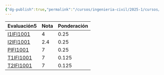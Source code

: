 ```yaml
---
{"dg-publish":true,"permalink":"/cursos/ingenieria-civil/2025-1/cursos/ifi-1001/"}
---
```



<div><table class="dataview table-view-table"><thead class="table-view-thead"><tr class="table-view-tr-header"><th class="table-view-th"><span>Evaluación</span><span class="dataview small-text">5</span></th><th class="table-view-th"><span>Nota</span></th><th class="table-view-th"><span>Ponderación</span></th></tr></thead><tbody class="table-view-tbody"><tr><td><span><a data-tooltip-position="top" aria-label="Cursos/Ingeniería Civil/2025-1/Evaluaciones/Introducción a la Ingeniería Física/I1IFI1001.md" data-href="Cursos/Ingeniería Civil/2025-1/Evaluaciones/Introducción a la Ingeniería Física/I1IFI1001.md" href="Cursos/Ingeniería Civil/2025-1/Evaluaciones/Introducción a la Ingeniería Física/I1IFI1001.md" class="original-internal-link" target="_blank" rel="noopener nofollow" style="display: none;">I1IFI1001</a><a data-tooltip-position="top" aria-label="Cursos/Ingeniería Civil/2025-1/Evaluaciones/Introducción a la Ingeniería Física/I1IFI1001.md" data-href="Cursos/Ingeniería Civil/2025-1/Evaluaciones/Introducción a la Ingeniería Física/I1IFI1001.md" href="Cursos/Ingeniería Civil/2025-1/Evaluaciones/Introducción a la Ingeniería Física/I1IFI1001.md" class="internal-link mathLink-internal-link" target="_blank" rel="noopener nofollow">I1IFI1001</a></span></td><td>4</td><td><span>0.25</span></td></tr><tr><td><span><a data-tooltip-position="top" aria-label="Cursos/Ingeniería Civil/2025-1/Evaluaciones/Introducción a la Ingeniería Física/I2IFI1001.md" data-href="Cursos/Ingeniería Civil/2025-1/Evaluaciones/Introducción a la Ingeniería Física/I2IFI1001.md" href="Cursos/Ingeniería Civil/2025-1/Evaluaciones/Introducción a la Ingeniería Física/I2IFI1001.md" class="original-internal-link" target="_blank" rel="noopener nofollow" style="display: none;">I2IFI1001</a><a data-tooltip-position="top" aria-label="Cursos/Ingeniería Civil/2025-1/Evaluaciones/Introducción a la Ingeniería Física/I2IFI1001.md" data-href="Cursos/Ingeniería Civil/2025-1/Evaluaciones/Introducción a la Ingeniería Física/I2IFI1001.md" href="Cursos/Ingeniería Civil/2025-1/Evaluaciones/Introducción a la Ingeniería Física/I2IFI1001.md" class="internal-link mathLink-internal-link" target="_blank" rel="noopener nofollow">I2IFI1001</a></span></td><td>2.4</td><td><span>0.25</span></td></tr><tr><td><span><a data-tooltip-position="top" aria-label="Cursos/Ingeniería Civil/2025-1/Evaluaciones/Introducción a la Ingeniería Física/PIFI1001.md" data-href="Cursos/Ingeniería Civil/2025-1/Evaluaciones/Introducción a la Ingeniería Física/PIFI1001.md" href="Cursos/Ingeniería Civil/2025-1/Evaluaciones/Introducción a la Ingeniería Física/PIFI1001.md" class="original-internal-link" target="_blank" rel="noopener nofollow" style="display: none;">PIFI1001</a><a data-tooltip-position="top" aria-label="Cursos/Ingeniería Civil/2025-1/Evaluaciones/Introducción a la Ingeniería Física/PIFI1001.md" data-href="Cursos/Ingeniería Civil/2025-1/Evaluaciones/Introducción a la Ingeniería Física/PIFI1001.md" href="Cursos/Ingeniería Civil/2025-1/Evaluaciones/Introducción a la Ingeniería Física/PIFI1001.md" class="internal-link mathLink-internal-link" target="_blank" rel="noopener nofollow">PIFI1001</a></span></td><td>7</td><td><span>0.25</span></td></tr><tr><td><span><a data-tooltip-position="top" aria-label="Cursos/Ingeniería Civil/2025-1/Evaluaciones/Introducción a la Ingeniería Física/T1IFI1001.md" data-href="Cursos/Ingeniería Civil/2025-1/Evaluaciones/Introducción a la Ingeniería Física/T1IFI1001.md" href="Cursos/Ingeniería Civil/2025-1/Evaluaciones/Introducción a la Ingeniería Física/T1IFI1001.md" class="original-internal-link" target="_blank" rel="noopener nofollow" style="display: none;">T1IFI1001</a><a data-tooltip-position="top" aria-label="Cursos/Ingeniería Civil/2025-1/Evaluaciones/Introducción a la Ingeniería Física/T1IFI1001.md" data-href="Cursos/Ingeniería Civil/2025-1/Evaluaciones/Introducción a la Ingeniería Física/T1IFI1001.md" href="Cursos/Ingeniería Civil/2025-1/Evaluaciones/Introducción a la Ingeniería Física/T1IFI1001.md" class="internal-link mathLink-internal-link" target="_blank" rel="noopener nofollow">T1IFI1001</a></span></td><td>7</td><td><span>0.125</span></td></tr><tr><td><span><a data-tooltip-position="top" aria-label="Cursos/Ingeniería Civil/2025-1/Evaluaciones/Introducción a la Ingeniería Física/T2IFI1001.md" data-href="Cursos/Ingeniería Civil/2025-1/Evaluaciones/Introducción a la Ingeniería Física/T2IFI1001.md" href="Cursos/Ingeniería Civil/2025-1/Evaluaciones/Introducción a la Ingeniería Física/T2IFI1001.md" class="original-internal-link" target="_blank" rel="noopener nofollow" style="display: none;">T2IFI1001</a><a data-tooltip-position="top" aria-label="Cursos/Ingeniería Civil/2025-1/Evaluaciones/Introducción a la Ingeniería Física/T2IFI1001.md" data-href="Cursos/Ingeniería Civil/2025-1/Evaluaciones/Introducción a la Ingeniería Física/T2IFI1001.md" href="Cursos/Ingeniería Civil/2025-1/Evaluaciones/Introducción a la Ingeniería Física/T2IFI1001.md" class="internal-link mathLink-internal-link" target="_blank" rel="noopener nofollow">T2IFI1001</a></span></td><td>7</td><td><span>0.125</span></td></tr></tbody></table></div><p><span><span class="math math-inline is-loaded"><mjx-container class="MathJax" jax="CHTML"><mjx-math class="MJX-TEX"><mjx-mstyle size="Lg"><mjx-texatom texclass="ORD"><mjx-mtext class="mjx-n"><mjx-c class="mjx-c4E"></mjx-c><mjx-c class="mjx-c46"></mjx-c><mjx-c class="mjx-c43"></mjx-c></mjx-mtext><mjx-mo class="mjx-n" space="4"><mjx-c class="mjx-c3D"></mjx-c></mjx-mo><mjx-mn class="mjx-n" space="4"><mjx-c class="mjx-c35"></mjx-c><mjx-c class="mjx-c2E"></mjx-c><mjx-c class="mjx-c31"></mjx-c></mjx-mn></mjx-texatom></mjx-mstyle></mjx-math></mjx-container></span></span></p>
